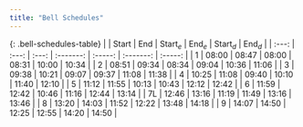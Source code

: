 ```yaml
---
title: "Bell Schedules"
---
```


{: .bell-schedules-table}
|       | Start |  End  | Start$_e$ | End$_e$ | Start$_d$ | End$_d$ |
| :---: | :---: | :---: | :-------: | :-----: | :-------: | :-----: |
|   1   | 08:00 | 08:47 |   08:00   |  08:31  |   10:00   |  10:34  |
|   2   | 08:51 | 09:34 |   08:34   |  09:04  |   10:36   |  11:06  |
|   3   | 09:38 | 10:21 |   09:07   |  09:37  |   11:08   |  11:38  |
|   4   | 10:25 | 11:08 |   09:40   |  10:10  |   11:40   |  12:10  |
|   5   | 11:12 | 11:55 |   10:13   |  10:43  |   12:12   |  12:42  |
|   6   | 11:59 | 12:42 |   10:46   |  11:16  |   12:44   |  13:14  |
|  7L   | 12:46 | 13:16 |   11:19   |  11:49  |   13:16   |  13:46  |
|   8   | 13:20 | 14:03 |   11:52   |  12:22  |   13:48   |  14:18  |
|   9   | 14:07 | 14:50 |   12:25   |  12:55  |   14:20   |  14:50  |
